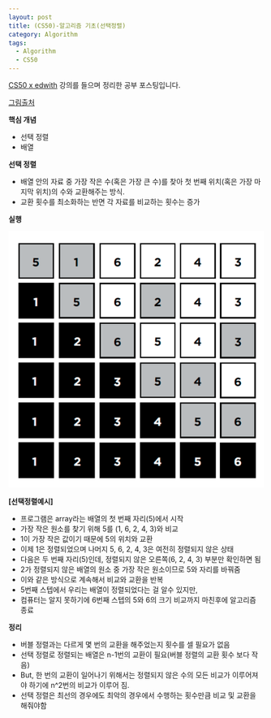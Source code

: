 ```yaml
---
layout: post
title: (CS50)-알고리즘 기초(선택정렬)
category: Algorithm
tags:
  - Algorithm
  - CS50
---
```




[CS50 x edwith](https://www.edwith.org/cs50/) 강의를 들으며 정리한 공부 포스팅입니다.

[그림출처](https://www.edwith.org/cs50/lecture/22859/)



**핵심 개념**

- 선택 정렬
- 배열



**선택 정렬**

- 배열 안의 자료 중 가장 작은 수(혹은 가장 큰 수)를 찾아 첫 번째 위치(혹은 가장 마지막 위치)의 수와 교환해주는 방식.
- 교환 횟수를 최소화하는 반면 각 자료를 비교하는 횟수는 증가

**실행**

![선택정렬예시](/assets/cs50/선택정렬예시.png)

**[선택정렬예시]**

- 프로그램은 array라는 배열의 첫 번째 자리(5)에서 시작
- 가장 작은 원소를 찾기 위해 5를 (1, 6, 2, 4, 3)와 비교
- 1이 가장 작은 값이기 때문에 5의 위치와 교환
- 이제 1은 정렬되었으며 나머지 5, 6, 2, 4, 3은 여전히 정렬되지 않은 상태
- 다음은 두 번째 자리(5)인데, 정렬되지 않은 오른쪽(6, 2, 4, 3) 부분만 확인하면 됨
- 2가 정렬되지 않은 배열의 원소 중 가장 작은 원소이므로 5와 자리를 바꿔줌
- 이와 같은 방식으로 계속해서 비교와 교환을 반복
- 5번째 스텝에서 우리는 배열이 정렬되었다는 걸 알수 있지만,
- 컴퓨터는 알지 못하기에 6번째 스텝의 5와 6의 크기 비교까지 마친후에 알고리즘 종료



**정리**

- 버블 정렬과는 다르게 몇 번의 교환을 해주었는지 횟수를 셀 필요가 없음
- 선택 정렬로 정렬되는 배열은 n-1번의 교환이 필요(버블 정렬의 교환 횟수 보다 작음)
- But, 한 번의 교환이 일어나기 위해서는 정렬되지 않은 수의 모든 비교가 이루어져야 하기에 n^2번의 비교가 이루어 짐.
- 선택 정렬은 최선의 경우에도 최악의 경우에서 수행하는 횟수만큼 비교 및 교환을 해줘야함

